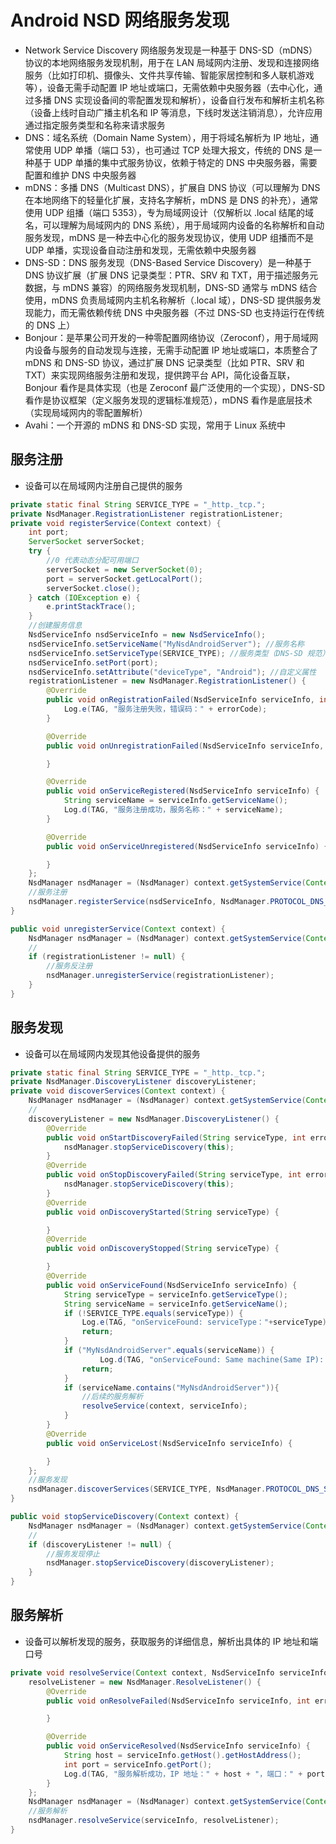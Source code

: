 # Android NSD 网络服务发现
- Network Service Discovery 网络服务发现是一种基于 DNS-SD（​mDNS）协议的本地网络服务发现机制，用于在 LAN 局域网内注册、发现和连接网络服务（比如打印机、摄像头、文件共享传输、智能家居控制和多人联机游戏等），设备无需手动配置 IP 地址或端口，无需依赖中央服务器（去中心化，通过多播 DNS 实现设备间的零配置发现和解析），设备自行发布和解析主机名称（设备上线时自动广播主机名和 IP 等消息，下线时发送注销消息），允许应用通过指定服务类型和名称来请求服务 
- DNS：域名系统（Domain Name System），用于将域名解析为 IP 地址，通常使用 UDP 单播（端口 53），也可通过 TCP 处理大报文，传统的 DNS 是一种基于 UDP 单播的集中式服务协议，依赖于特定的 DNS 中央服务器，需要配置和维护 DNS 中央服务器
- mDNS：多播 DNS（Multicast DNS），扩展自 DNS 协议（可以理解为 DNS 在本地网络下的轻量化扩展，支持名字解析，mDNS 是 DNS 的补充），通常使用 UDP 组播（端口 5353），专为局域网设计（仅解析以 .local 结尾的域名，可以理解为局域网内的 DNS 系统），用于局域网内设备的名称解析和自动服务发现，mDNS 是一种去中心化的服务发现协议，使用 UDP 组播而不是 UDP 单播，实现设备自动注册和发现，无需依赖中央服务器
- DNS-SD：DNS 服务发现（DNS-Based Service Discovery）是一种基于 DNS 协议扩展（扩展 DNS 记录类型：PTR、SRV 和 TXT，用于描述服务元数据，与 mDNS 兼容）的网络服务发现机制，DNS-SD 通常与 mDNS 结合使用，mDNS 负责局域网内主机名称解析（.local 域），DNS-SD 提供服务发现能力，而无需依赖传统 DNS 中央服务器（不过 DNS-SD 也支持运行在传统的 DNS 上）
- Bonjour：是苹果公司开发的一种零配置网络协议（Zeroconf），用于局域网内设备与服务的自动发现与连接，无需手动配置 IP 地址或端口，本质整合了 mDNS 和 DNS-SD 协议，通过扩展 DNS 记录类型（比如 PTR、SRV 和 TXT）来实现网络服务注册和发现，提供跨平台 API，简化设备互联，Bonjour 看作是具体实现（也是 Zeroconf 最广泛使用的一个实现），DNS-SD 看作是协议框架（定义服务发现的逻辑标准规范），mDNS 看作是底层技术（实现局域网内的零配置解析）
- Avahi：一个开源的 mDNS 和 DNS-SD 实现，常用于 Linux 系统中

## 服务注册
- 设备可以在局域网内注册自己提供的服务
```java
private static final String SERVICE_TYPE = "_http._tcp.";
private NsdManager.RegistrationListener registrationListener;
private void registerService(Context context) {
    int port;
    ServerSocket serverSocket;
    try {
        //0 代表动态分配可用端口
        serverSocket = new ServerSocket(0);
        port = serverSocket.getLocalPort();
        serverSocket.close();
    } catch (IOException e) {
        e.printStackTrace();
    }
    //创建服务信息
    NsdServiceInfo nsdServiceInfo = new NsdServiceInfo();
    nsdServiceInfo.setServiceName("MyNsdAndroidServer"); //服务名称
    nsdServiceInfo.setServiceType(SERVICE_TYPE); //服务类型（DNS-SD 规范）
    nsdServiceInfo.setPort(port);
    nsdServiceInfo.setAttribute("deviceType", "Android"); //自定义属性
    registrationListener = new NsdManager.RegistrationListener() {
        @Override
        public void onRegistrationFailed(NsdServiceInfo serviceInfo, int errorCode) {
            Log.e(TAG, "服务注册失败，错误码：" + errorCode);
        }

        @Override
        public void onUnregistrationFailed(NsdServiceInfo serviceInfo, int errorCode) {

        }

        @Override
        public void onServiceRegistered(NsdServiceInfo serviceInfo) {
            String serviceName = serviceInfo.getServiceName();
            Log.d(TAG, "服务注册成功，服务名称：" + serviceName);
        }

        @Override
        public void onServiceUnregistered(NsdServiceInfo serviceInfo) {

        }
    };
    NsdManager nsdManager = (NsdManager) context.getSystemService(Context.NSD_SERVICE);
    //服务注册
    nsdManager.registerService(nsdServiceInfo, NsdManager.PROTOCOL_DNS_SD, registrationListener);
}

public void unregisterService(Context context) {
    NsdManager nsdManager = (NsdManager) context.getSystemService(Context.NSD_SERVICE);
    //
    if (registrationListener != null) {
        //服务反注册
        nsdManager.unregisterService(registrationListener);
    }
}
```

## 服务发现
- 设备可以在局域网内发现其他设备提供的服务
```java
private static final String SERVICE_TYPE = "_http._tcp.";
private NsdManager.DiscoveryListener discoveryListener;
private void discoverServices(Context context) {
    NsdManager nsdManager = (NsdManager) context.getSystemService(Context.NSD_SERVICE);
    //
    discoveryListener = new NsdManager.DiscoveryListener() {
        @Override
        public void onStartDiscoveryFailed(String serviceType, int errorCode) {
            nsdManager.stopServiceDiscovery(this);
        }
        @Override
        public void onStopDiscoveryFailed(String serviceType, int errorCode) {
            nsdManager.stopServiceDiscovery(this);
        }
        @Override
        public void onDiscoveryStarted(String serviceType) {

        }
        @Override
        public void onDiscoveryStopped(String serviceType) {

        }
        @Override
        public void onServiceFound(NsdServiceInfo serviceInfo) {
            String serviceType = serviceInfo.getServiceType();
            String serviceName = serviceInfo.getServiceName();
            if (!SERVICE_TYPE.equals(serviceType)) {
                Log.e(TAG, "onServiceFound: serviceType："+serviceType);
                return;
            }
            if ("MyNsdAndroidServer".equals(serviceName)) {
                    Log.d(TAG, "onServiceFound: Same machine(Same IP): " + serviceName);
                return;
            }
            if (serviceName.contains("MyNsdAndroidServer")){
                //后续的服务解析
                resolveService(context, serviceInfo);
            }
        }
        @Override
        public void onServiceLost(NsdServiceInfo serviceInfo) {

        }
    };
    //服务发现
    nsdManager.discoverServices(SERVICE_TYPE, NsdManager.PROTOCOL_DNS_SD, discoveryListener);
}

public void stopServiceDiscovery(Context context) {
    NsdManager nsdManager = (NsdManager) context.getSystemService(Context.NSD_SERVICE);
    //
    if (discoveryListener != null) {
        //服务发现停止
        nsdManager.stopServiceDiscovery(discoveryListener);
    }
}
```


## 服务解析
- 设备可以解析发现的服务，获取服务的详细信息，解析出具体的 IP 地址和端口号
```java
private void resolveService(Context context, NsdServiceInfo serviceInfo) {
    resolveListener = new NsdManager.ResolveListener() {
        @Override
        public void onResolveFailed(NsdServiceInfo serviceInfo, int errorCode) {

        }

        @Override
        public void onServiceResolved(NsdServiceInfo serviceInfo) {
            String host = serviceInfo.getHost().getHostAddress();
            int port = serviceInfo.getPort();
            Log.d(TAG, "服务解析成功，IP 地址：" + host + "，端口：" + port);
        }
    };
    NsdManager nsdManager = (NsdManager) context.getSystemService(Context.NSD_SERVICE);
    //服务解析
    nsdManager.resolveService(serviceInfo, resolveListener);
}
```